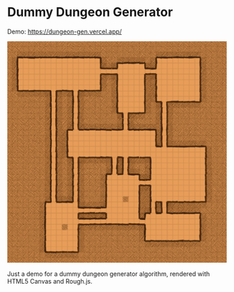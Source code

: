 # Dummy Dungeon Generator

Demo: https://dungeon-gen.vercel.app/

![](demo.png)

Just a demo for a dummy dungeon generator algorithm, rendered with HTML5 Canvas and Rough.js.
